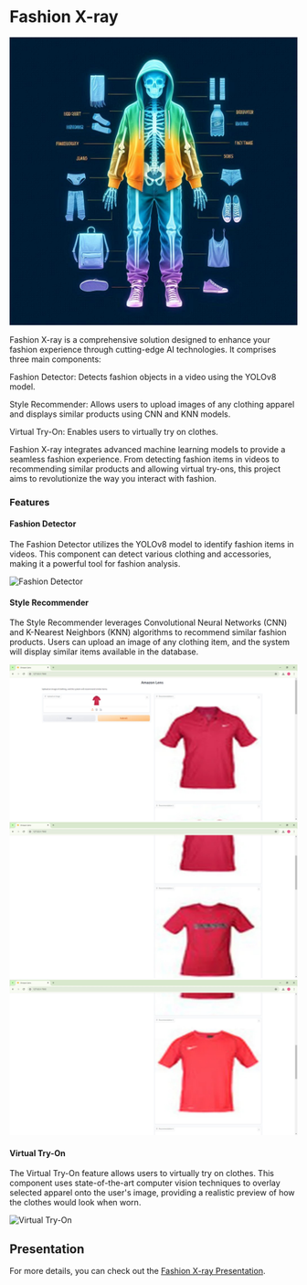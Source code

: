 # Fashion X-ray

![Fashion X-ray Logo](./images/Designer-2.jpeg)

Fashion X-ray is a comprehensive solution designed to enhance your fashion experience through cutting-edge AI technologies. It comprises three main components:

Fashion Detector: Detects fashion objects in a video using the YOLOv8 model.

Style Recommender: Allows users to upload images of any clothing apparel and displays similar products using CNN and KNN models.

Virtual Try-On: Enables users to virtually try on clothes.

Fashion X-ray integrates advanced machine learning models to provide a seamless fashion experience. From detecting fashion items in videos to recommending similar products and allowing virtual try-ons, this project aims to revolutionize the way you interact with fashion.

### Features

#### Fashion Detector

The Fashion Detector utilizes the YOLOv8 model to identify fashion items in videos. This component can detect various clothing and accessories, making it a powerful tool for fashion analysis.

![Fashion Detector](./images/image1.jpeg)

#### Style Recommender

The Style Recommender leverages Convolutional Neural Networks (CNN) and K-Nearest Neighbors (KNN) algorithms to recommend similar fashion products. Users can upload an image of any clothing item, and the system will display similar items available in the database.

![Style Recommender 1](./images/image3.jpeg)
![Style Recommender 2](./images/image4.jpeg)
![Style Recommender 3](./images/image5.jpeg)

#### Virtual Try-On

The Virtual Try-On feature allows users to virtually try on clothes. This component uses state-of-the-art computer vision techniques to overlay selected apparel onto the user's image, providing a realistic preview of how the clothes would look when worn.

![Virtual Try-On](./images/image2.jpeg)

## Presentation

For more details, you can check out the [Fashion X-ray Presentation](./images/Presentation.pdf).
